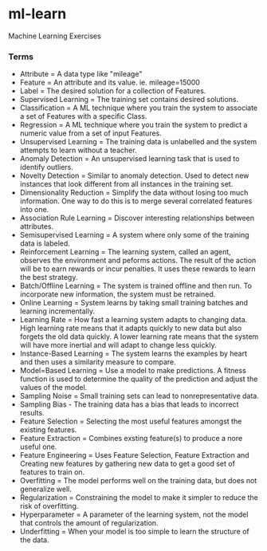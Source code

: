 # ml-learn
Machine Learning Exercises

### Terms
- Attribute = A data type like "mileage"  
- Feature = An attribute and its value.  ie. mileage=15000
- Label = The desired solution for a collection of Features.
- Supervised Learning = The training set contains desired solutions.
- Classification = A ML technique where you train the system to associate a set of Features with a specific Class.
- Regression = A ML technique where you train the system to predict a numeric value from a set of input Features.
- Unsupervised Learning = The training data is unlabelled and the system attempts to learn without a teacher.
- Anomaly Detection = An unsupervised learning task that is used to identify outliers.
- Novelty Detection = Similar to anomaly detection.  Used to detect new instances that look different from all instances in the training set.
- Dimensionality Reduction = Simplify the data without losing too much information.  One way to do this is to merge several correlated features into one.
- Association Rule Learning = Discover interesting relationships between attributes.
- Semisupervised Learning = A system where only some of the training data is labeled.
- Reinforcement Learning = The learning system, called an agent, observes the environment and peforms actions.  The result of the action will be to earn rewards or incur penalties.  It uses these rewards to learn the best strategy.
- Batch/Offline Learning = The system is trained offline and then run.  To incorporate new information, the system must be retrained.
- Online Learning = System learns by taking small training batches and learning incrementally.
- Learning Rate = How fast a learning system adapts to changing data.  High learning rate means that it adapts quickly to new data but also forgets the old data quickly.  A lower learning rate means that the system will have more inertial and will adapt to change less quickly.
- Instance-Based Learning = The system learns the examples by heart and then uses a similarity measure to compare.
- Model=Based Learning = Use a model to make predictions.  A fitness function is used to determine the quality of the prediction and adjust the values of the model.
- Sampling Noise = Small training sets can lead to nonrepresentative data.
- Sampling Bias - The training data has a bias that leads to incorrect results.
- Feature Selection = Selecting the most useful features amongst the existing features.
- Feature Extraction = Combines exsting feature(s) to produce a nore useful one.
- Feature Engineering = Uses Feature Selection, Feature Extraction and Creating new features by gathering new data to get a good set of features to train on.
- Overfitting = The model performs well on the training data, but does not generalize well.
- Regularization = Constraining the model to make it simpler to reduce the risk of overfitting.
- Hyperparameter = A parameter of the learning system, not the model that controls the amount of regularization.
- Underfitting = When your model is too simple to learn the structure of the data.
